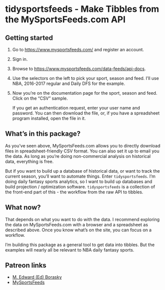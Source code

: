 tidysportsfeeds - Make Tibbles from the MySportsFeeds.com API
================

## Getting started

1.  Go to <https://www.mysportsfeeds.com/> and register an account.

2.  Sign in.

3.  Browse to <https://www.mysportsfeeds.com/data-feeds/api-docs>.

4.  Use the selectors on the left to pick your sport, season and feed.
    I’ll use NBA, 2016-2017 regular and Daily DFS for the example.

5.  Now you’re on the documentation page for the sport, season and feed.
    Click on the “CSV” sample.
    
    If you get an authentication request, enter your user name and
    password. You can then download the file, or, if you have a
    spreadsheet program installed, open the file in it.

## What’s in this package?

As you’ve seen above, MySportsFeeds.com allows you to directly download
files in spreadsheet-friendly CSV format. You can also set it up to
email you the data. As long as you’re doing non-commercial analysis on
historical data, everything is free.

But if you want to build up a database of historical data, or want to
track the current season, you’ll want to automate things. Enter
`tidysportsfeeds`. I’m doing daily fantasy sports analytics, so I want
to build up databases and build projection / optimization software.
`tidysportsfeeds` is a collection of the front-end part of this - the
workflow from the raw API to tibbles.

## What now?

That depends on what you want to do with the data. I recommend exploring
the data on MySportsFeeds.com with a browser and a spreadsheet as
described above. Once you know what’s on the site, you can focus on a
workflow.

I’m building this package as a general tool to get data into tibbles.
But the examples will nearly all be relevant to NBA daily fantasy
sports.

## Patreon links

  - [M. Edward (Ed) Borasky](https://www.patreon.com/znmeb)
  - [MySportsFeeds](https://www.patreon.com/mysportsfeeds/posts)
